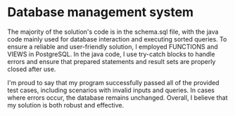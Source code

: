 # Database management system

The majority of the solution's code is in the schema.sql file, with the java code mainly used for database interaction and executing sorted queries. To ensure a reliable and user-friendly solution, I employed FUNCTIONS and VIEWS in PostgreSQL. In the java code, I use try-catch blocks to handle errors and ensure that prepared statements and result sets are properly closed after use.

I'm proud to say that my program successfully passed all of the provided test cases, including scenarios with invalid inputs and queries. In cases where errors occur, the database remains unchanged. Overall, I believe that my solution is both robust and effective.
